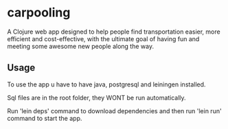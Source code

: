 # carpooling

A Clojure web app designed to help people find transportation easier, more efficient and cost-effective,
with the ultimate goal of having fun and meeting some awesome new people along the way.

## Usage

To use the app u have to have java, postgresql and leiningen installed.

Sql files are in the root folder, they WONT be run automatically.

Run 'lein deps' command to download dependencies and then run 'lein run' command to start the app.